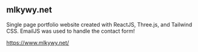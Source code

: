 ## mlkywy.net

Single page portfolio website created with ReactJS, Three.js, and Tailwind CSS. EmailJS was used to handle the contact form! 

https://www.mlkywy.net/
